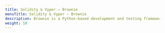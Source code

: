 ```yaml
---
title: Solidity & Vyper – Brownie
menuTitle: Solidity & Vyper – Brownie
description: Brownie is a Python-based development and testing framework for EVM compiled smart contracts.
weight: 10
---
```

